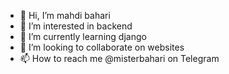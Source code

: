 - 👋 Hi, I’m mahdi bahari
- 👀 I’m interested in backend
- 🌱 I’m currently learning django
- 💞️ I’m looking to collaborate on websites
- 📫 How to reach me @misterbahari on Telegram

<!---
misterbahari/misterbahari is a ✨ special ✨ repository because its `README.md` (this file) appears on your GitHub profile.
You can click the Preview link to take a look at your changes.
--->
